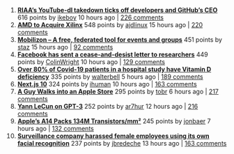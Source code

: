 1. **[RIAA’s YouTube-dl takedown ticks off developers and GitHub’s CEO](https://torrentfreak.com/riaas-youtube-dl-takedown-ticks-of-developers-and-githubs-ceo-201027/)**
 616 points by [ikeboy](https://news.ycombinator.com/user?id=ikeboy) 10 hours ago | [226 comments](https://news.ycombinator.com/item?id=24908695) 
2. **[AMD to Acquire Xilinx](https://www.amd.com/en/corporate/xilinx-acquisition)**
 548 points by [ajdlinux](https://news.ycombinator.com/user?id=ajdlinux) 15 hours ago | [220 comments](https://news.ycombinator.com/item?id=24906151) 
3. **[Mobilizon – A free, federated tool for events and groups](https://framablog.org/2020/10/27/mobilizon-your-events-your-groups-your-data/)**
 451 points by [staz](https://news.ycombinator.com/user?id=staz) 15 hours ago | [92 comments](https://news.ycombinator.com/item?id=24906218) 
4. **[Facebook has sent a cease-and-desist letter to researchers](https://twitter.com/AlexanderAbdo/status/1319761452832534531)**
 449 points by [ColinWright](https://news.ycombinator.com/user?id=ColinWright) 10 hours ago | [129 comments](https://news.ycombinator.com/item?id=24909056) 
5. **[Over 80% of Covid-19 patients in a hospital study have Vitamin D deficiency](https://www.endocrine.org/news-and-advocacy/news-room/2020/study-finds-over-80-percent-of-covid19-patients-have-vitamin-d-deficiency)**
 335 points by [walterbell](https://news.ycombinator.com/user?id=walterbell) 5 hours ago | [189 comments](https://news.ycombinator.com/item?id=24912172) 
6. **[Next.js 10](https://nextjs.org/blog/next-10)**
 324 points by [ihuman](https://news.ycombinator.com/user?id=ihuman) 10 hours ago | [163 comments](https://news.ycombinator.com/item?id=24908729) 
7. **[A Guy Walks into an Apple Store](https://birchtree.me/blog/a-guy-walks-into-an-apple-store/)**
 295 points by [tobr](https://news.ycombinator.com/user?id=tobr) 6 hours ago | [217 comments](https://news.ycombinator.com/item?id=24911413) 
8. **[Yann LeCun on GPT-3](https://www.facebook.com/yann.lecun/posts/10157253205637143?notif_id=1603803722095314&notif_t=story_reshare&ref=notif)**
 252 points by [ar7hur](https://news.ycombinator.com/user?id=ar7hur) 12 hours ago | [216 comments](https://news.ycombinator.com/item?id=24907318) 
9. **[Apple’s A14 Packs 134M Transistors/mm²](https://semianalysis.com/apples-a14-packs-134-million-transistors-mm2-but-falls-far-short-of-tsmcs-density-claims/)**
 245 points by [jonbaer](https://news.ycombinator.com/user?id=jonbaer) 7 hours ago | [132 comments](https://news.ycombinator.com/item?id=24910778) 
10. **[Surveillance company harassed female employees using its own facial recognition](https://www.theverge.com/2020/10/26/21535089/surveillance-company-verkada-harassed-female-employees)**
 237 points by [jbredeche](https://news.ycombinator.com/user?id=jbredeche) 13 hours ago | [163 comments](https://news.ycombinator.com/item?id=24906940) 
